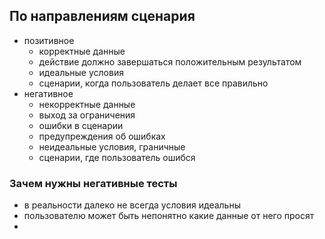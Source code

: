 ## По направлениям сценария
- позитивное
  - корректные данные
  - действие должно завершаться положительным результатом
  - идеальные условия
  - сценарии, когда пользователь делает все правильно
- негативное
  - некорректные данные
  - выход за ограничения
  - ошибки в сценарии
  - предупреждения об ошибках
  - неидеальные условия, граничные
  - сценарии, где пользователь ошибся

### Зачем нужны негативные тесты
- в реальности далеко не всегда условия идеальны
- пользователю может быть непонятно какие данные от него просят
- 

